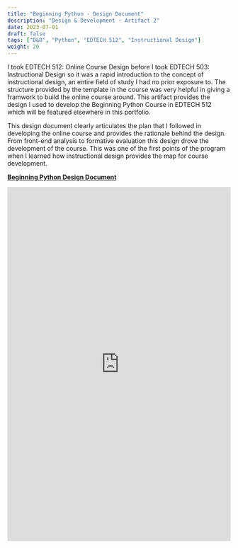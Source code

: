 ```yaml
---
title: "Beginning Python - Design Document"
description: "Design & Development - Artifact 2"
date: 2023-07-01
draft: false
tags: ["D&D", "Python", "EDTECH 512", "Instructional Design"]
weight: 20
---
```


I took EDTECH 512: Online Course Design before I took EDTECH 503: Instructional Design so it was a rapid introduction to the concept of instructional design, an entire field of study I had no prior exposure to.  The structure provided by the template in the course was very helpful in giving a framwork to build the online course around. This artifact provides the design I used to develop the Beginning Python Course in EDTECH 512 which will be featured elsewhere in this portfolio.

This design document clearly articulates the plan that I followed in developing the online course and provides the rationale behind the design.  From front-end analysis to formative evaluation this design drove the development of the course. This was one of the first points of the program when I learned how instructional design provides the map for course development. 

**[Beginning Python Design Document](https://docs.google.com/document/d/1To9VXlw70oC5qqZfiiP3lvyNMRk3bl1MEMxhAxi3e-U/preview)**

<p><iframe src="https://docs.google.com/document/d/1To9VXlw70oC5qqZfiiP3lvyNMRk3bl1MEMxhAxi3e-U/preview" frameborder="0" width="100%" height="800" allowfullscreen="true" mozallowfullscreen="true" webkitallowfullscreen="true"></iframe></p>

